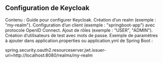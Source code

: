 ## Configuration de Keycloak 
Contenu : Guide pour configurer Keycloak.
Création d’un realm (exemple : "my-realm").
Configuration d’un client (exemple : "springboot-app") avec protocole OpenID Connect.
Ajout de rôles (exemple : "USER", "ADMIN").
Création d’utilisateurs de test avec mots de passe.
Exemple de paramètres à ajouter dans application.properties ou application.yml de Spring Boot :

spring.security.oauth2.resourceserver.jwt.issuer-uri=http://localhost:8080/realms/my-realm